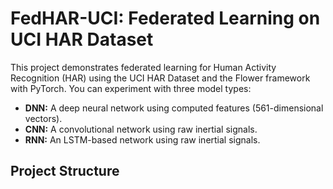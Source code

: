 # FedHAR-UCI: Federated Learning on UCI HAR Dataset

This project demonstrates federated learning for Human Activity Recognition (HAR) using the UCI HAR Dataset and the Flower framework with PyTorch. You can experiment with three model types:

- **DNN:** A deep neural network using computed features (561-dimensional vectors).
- **CNN:** A convolutional network using raw inertial signals.
- **RNN:** An LSTM-based network using raw inertial signals.

## Project Structure

